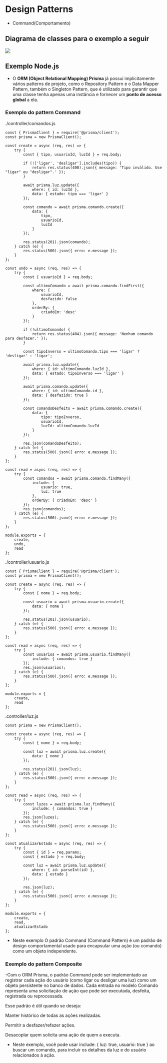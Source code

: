 
# Design Patterns
- Command(Comportamento)

## Diagrama de classes para o exemplo a seguir
![](./docs/der.jpeg)

## Exemplo Node.js
- O **ORM (Object Relational Mapping) Prisma** já possui implícitamente vários patterns de projeto, como o Repository Pattern e o Data Mapper Pattern, também o Singleton Pattern, que é utilizado para garantir que uma classe tenha apenas uma instância e fornecer um **ponto de acesso global** a ela.


### Exemplo do pattern Command
./controller/comandos.js
```
const { PrismaClient } = require('@prisma/client');
const prisma = new PrismaClient();

const create = async (req, res) => {
    try {
        const { tipo, usuarioId, luzId } = req.body;

        if (!['ligar', 'desligar'].includes(tipo)) {
            return res.status(400).json({ message: 'Tipo inválido. Use "ligar" ou "desligar".' });
        }

        await prisma.luz.update({
            where: { id: luzId },
            data: { estado: tipo === 'ligar' }
        });

        const comando = await prisma.comando.create({
            data: {
                tipo,
                usuarioId,
                luzId
            }
        });

        res.status(201).json(comando);
    } catch (e) {
        res.status(500).json({ erro: e.message });
    }
};

const undo = async (req, res) => {
    try {
        const { usuarioId } = req.body;

        const ultimoComando = await prisma.comando.findFirst({
            where: {
                usuarioId,
                desfazido: false
            },
            orderBy: {
                criadoEm: 'desc'
            }
        });

        if (!ultimoComando) {
            return res.status(404).json({ message: 'Nenhum comando para desfazer.' });
        }

        const tipoInverso = ultimoComando.tipo === 'ligar' ? 'desligar' : 'ligar';

        await prisma.luz.update({
            where: { id: ultimoComando.luzId },
            data: { estado: tipoInverso === 'ligar' }
        });

        await prisma.comando.update({
            where: { id: ultimoComando.id },
            data: { desfazido: true }
        });

        const comandoDesfeito = await prisma.comando.create({
            data: {
                tipo: tipoInverso,
                usuarioId,
                luzId: ultimoComando.luzId
            }
        });

        res.json(comandoDesfeito);
    } catch (e) {
        res.status(500).json({ erro: e.message });
    }
};

const read = async (req, res) => {
    try {
        const comandos = await prisma.comando.findMany({
            include: {
                usuario: true,
                luz: true
            },
            orderBy: { criadoEm: 'desc' }
        });
        res.json(comandos);
    } catch (e) {
        res.status(500).json({ erro: e.message });
    }
};

module.exports = {
    create,
    undo,
    read
};
```
./controller/usuario.js
```
const { PrismaClient } = require('@prisma/client');
const prisma = new PrismaClient();

const create = async (req, res) => {
    try {
        const { nome } = req.body;

        const usuario = await prisma.usuario.create({
            data: { nome }
        });

        res.status(201).json(usuario);
    } catch (e) {
        res.status(500).json({ erro: e.message });
    }
};

const read = async (req, res) => {
    try {
        const usuarios = await prisma.usuario.findMany({
            include: { comandos: true }
        });
        res.json(usuarios);
    } catch (e) {
        res.status(500).json({ erro: e.message });
    }
};

module.exports = {
    create,
    read
};
```
.controller/luz.js
```const { PrismaClient } = require('@prisma/client');
const prisma = new PrismaClient();

const create = async (req, res) => {
    try {
        const { nome } = req.body;

        const luz = await prisma.luz.create({
            data: { nome }
        });

        res.status(201).json(luz);
    } catch (e) {
        res.status(500).json({ erro: e.message });
    }
};

const read = async (req, res) => {
    try {
        const luzes = await prisma.luz.findMany({
            include: { comandos: true }
        });
        res.json(luzes);
    } catch (e) {
        res.status(500).json({ erro: e.message });
    }
};

const atualizarEstado = async (req, res) => {
    try {
        const { id } = req.params;
        const { estado } = req.body;

        const luz = await prisma.luz.update({
            where: { id: parseInt(id) },
            data: { estado }
        });

        res.json(luz);
    } catch (e) {
        res.status(500).json({ erro: e.message });
    }
};

module.exports = {
    create,
    read,
    atualizarEstado
};
`````
- Neste exemplo  O padrão Command (Command Pattern) é um padrão de design comportamental usado para encapsular uma ação (ou comando) como um objeto independente.

### Exemplo do pattern Composite
-Com o ORM Prisma, o padrão Command pode ser implementado ao registrar cada ação do usuário (como ligar ou desligar uma luz) como um objeto persistente no banco de dados. Cada entrada no modelo Comando representa uma solicitação de ação que pode ser executada, desfeita, registrada ou reprocessada.

Esse padrão é útil quando se deseja:

Manter histórico de todas as ações realizadas.

Permitir a desfazer/refazer ações.

Desacoplar quem solicita uma ação de quem a executa.

- Neste exemplo, você pode usar include: { luz: true, usuario: true } ao buscar um comando, para incluir os detalhes da luz e do usuário relacionados à ação.

